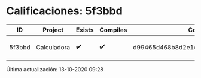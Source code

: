 # Calificaciones: 5f3bbd
|ID|Project|Exists|Compiles|CommitHash|CommitDate|CheckDate|Comments|
|-|-|-|-|-|-|-|-|
|5f3bbd|Calculadora|✔️|✔️|d99465d468b8d2e1d35ec66dc6dc51ca7941df8c|09-10-2020 11:04:00|13-10-2020 09:28:46|NULL|

Última actualización: 13-10-2020 09:28